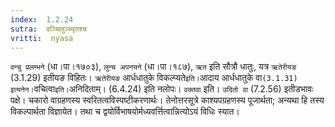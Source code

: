 ```yaml
---
index:  1.2.24
sutra:  वञ्चिलुञ्च्यृतश्च
vritti:  nyasa
---
```


`वन्चु प्रलम्भने` (धा।पा।१७०३), `लुन्च अपनयने` (धा।पा।१८७), `ऋत` इति 
सौत्रौ धातुः, यत्र `ऋतेरीयङ` (3.1.29) इतीयङ विहितः। `ऋतेरीयङ` आर्धधातुके 
विकल्प्यते` इति। `आदाय आर्धधातुके वा` (3.1.31) इत्यनेन। `वचित्वा` इति। `अनिदिताम्। (6.4.24) इति नलोपः। 
`वक्तवा` इति। `उदितो वा` (7.2.56) इतीडभावः पक्षे। चकारो वाग्रहणस्य स्वरितत्वविस्पष्टीकरणार्थः। तेनोत्तरसूत्रे काश्यपग्रहणस्य पूजार्थता; अन्यथा हि तस्य
विकल्पार्थता विज्ञायेत। तथा च द्वयोर्विभाषयोर्मध्यवर्त्तित्वान्नित्योऽयं विधिः स्यात।
